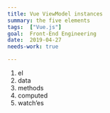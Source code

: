 ```yaml
---
title: Vue ViewModel instances
summary: the five elements
tags:  ["Vue.js"]
goal:  Front-End Engineering
date:  2019-04-27
needs-work: true

---
```


1. el
2. data
3. methods
4. computed
5. watch’es

